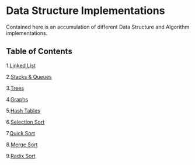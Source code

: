# Data Structure Implementations
Contained here is an accumulation of different Data Structure and Algorithm implementations. 

## Table of Contents

1.[Linked List](LinkedList)

2.[Stacks & Queues](StacksAndQueues)

3.[Trees](Tree)

4.[Graphs]()

5.[Hash Tables](HashTables)

6.[Selection Sort]()

7.[Quick Sort]()

8.[Merge Sort]()

9.[Radix Sort]()

